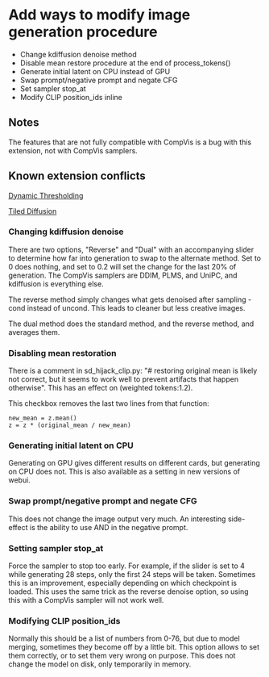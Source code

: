 # Add ways to modify image generation procedure

- Change kdiffusion denoise method
- Disable mean restore procedure at the end of process\_tokens()
- Generate initial latent on CPU instead of GPU
- Swap prompt/negative prompt and negate CFG
- Set sampler stop\_at
- Modify CLIP position\_ids inline

## Notes

The features that are not fully compatible with CompVis is a bug with this extension, not with CompVis samplers.

## Known extension conflicts

[Dynamic Thresholding](https://github.com/mcmonkeyprojects/sd-dynamic-thresholding)

[Tiled Diffusion](https://github.com/pkuliyi2015/multidiffusion-upscaler-for-automatic1111)

### Changing kdiffusion denoise

There are two options, "Reverse" and "Dual" with an accompanying slider to determine how far into generation to swap to the alternate method. Set to 0 does nothing, and set to 0.2 will set the change for the last 20% of generation. The CompVis samplers are DDIM, PLMS, and UniPC, and kdiffusion is everything else.

The reverse method simply changes what gets denoised after sampling - cond instead of uncond. This leads to cleaner but less creative images.

The dual method does the standard method, and the reverse method, and averages them.

### Disabling mean restoration

There is a comment in sd\_hijack\_clip.py: "# restoring original mean is likely not correct, but it seems to work well to prevent artifacts that happen otherwise". This has an effect on (weighted tokens:1.2).

This checkbox removes the last two lines from that function:

```
new_mean = z.mean()
z = z * (original_mean / new_mean)
```

### Generating initial latent on CPU

Generating on GPU gives different results on different cards, but generating on CPU does not. This is also available as a setting in new versions of webui.

### Swap prompt/negative prompt and negate CFG

This does not change the image output very much. An interesting side-effect is the ability to use AND in the negative prompt.

### Setting sampler stop\_at

Force the sampler to stop too early. For example, if the slider is set to 4 while generating 28 steps, only the first 24 steps will be taken. Sometimes this is an improvement, especially depending on which checkpoint is loaded. This uses the same trick as the reverse denoise option, so using this with a CompVis sampler will not work well.

### Modifying CLIP position\_ids

Normally this should be a list of numbers from 0-76, but due to model merging, sometimes they become off by a little bit. This option allows to set them correctly, or to set them very wrong on purpose. This does not change the model on disk, only temporarily in memory.
